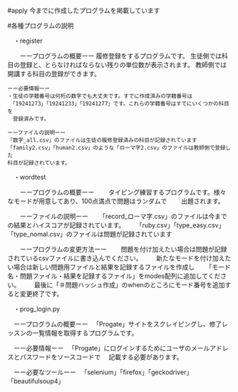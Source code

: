 #apply
 今までに作成したプログラムを掲載しています

#各種プログラムの説明

　・register
 
　　ーープログラムの概要ーー
    履修登録をするプログラムです。
    生徒側では科目の登録と、とらなければならない残りの単位数が表示されます。
    教師側では開講する科目の登録ができます。
    
    ーー必要情報ーー
    ・生徒の学籍番号は何桁の数字でも大丈夫です。すでに作成済みの学籍番号は
    　「19241273」「19241233」「19241277」です。これらの学籍番号はすでにいくつかの科目を
    　登録済みです。
     
    ーーファイルの説明ーー
    「数字_all.csv」のファイルは生徒の履修登録済みの科目が記録されています
    「family2.csv」「human2.csv」のような「ローマ字2.csv」のファイルは教師側で登録した
    科目が記録されています。

　・wordtest
 
　　ーープログラムの概要ーー
　　タイピング練習するプログラムです。様々なモードが用意してあり、100点満点で問題はランダムで
　　出題されます。
  
　　ーーファイルの説明ーー
　　「record_ローマ字.csv」のファイルは今までの結果とハイスコアが記録されています。
　　「ruby.csv」「type_easy.csv」「type_nomal.csv」のファイルは問題が記録されています
  
　　ーープログラムの変更方法ーー
　　問題を付け加えたい場合は問題が記録されているcsvファイルに書き込んでください。
　　新たなモードを付け加えたい場合は新しい問題用ファイルと結果を記録するファイルを作成し
　　「モード名・問題ファイル・結果を記録するファイル」をmodes配列に追加してください。
　　最後に「＃問題ハッシュ作成」のwhenのところにモード番号を追加すると変更終了です。

　・prog_login.py
 
　ーープログラムの概要ーー
　「Progate」サイトをスクレイピングし、修了レッスンの一覧情報を取得するプログラムです。
 
　ーー必要情報ーー
　「Progate」にログインするためにユーザのメールアドレスとパスワードをソースコードで
　記載する必要があります。
 
　ーー必要なツールーー
　「selenium」「firefox」「geckodriver」「beautifulsoup4」
